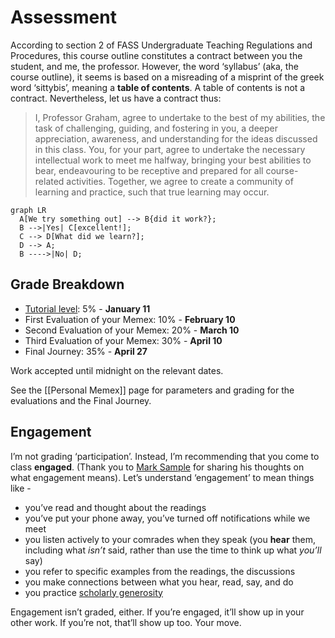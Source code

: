 # Assessment

According to section 2 of FASS Undergraduate Teaching Regulations and Procedures, this course outline constitutes a contract between you the student, and me, the professor. However, the word ‘syllabus’ (aka, the course outline), it seems is based on a misreading of a misprint of the greek word ‘sittybis’, meaning a **table of contents**. A table of contents is not a contract. Nevertheless, let us have a contract thus:

> I, Professor Graham, agree to undertake to the best of my abilities, the task of challenging, guiding, and fostering in you, a deeper appreciation, awareness, and understanding for the ideas discussed in this class. You, for your part, agree to undertake the necessary intellectual work to meet me halfway, bringing your best abilities to bear, endeavouring to be receptive and prepared for all course-related activities. Together, we agree to create a community of learning and practice, such that true learning may occur.


```mermaid
graph LR
  A[We try something out] --> B{did it work?};
  B -->|Yes| C[excellent!];
  C --> D[What did we learn?];
  D --> A;
  B ---->|No| D;
```


## Grade Breakdown

- [Tutorial level](https://shawngraham.github.io/tutorial-levels/src/hist1900c-tutorial.html): 5% - **January 11**
- First Evaluation of your Memex: 10%  - **February 10**
- Second Evaluation of your Memex: 20% - **March 10**
- Third Evaluation of your Memex: 30% - **April 10**
- Final Journey: 35% - **April 27**

Work accepted until midnight on the relevant dates.

See the [[Personal Memex]] page for parameters and grading for the evaluations and the Final Journey.

## Engagement

I’m not grading ‘participation’. Instead, I’m recommending that you come to class **engaged**. (Thank you to [Mark Sample](https://twitter.com/samplereality/status/1564016056208949249) for sharing his thoughts on what engagement means). Let’s understand ‘engagement’ to mean things like -

-   you’ve read and thought about the readings
-   you’ve put your phone away, you’ve turned off notifications while we meet
-   you listen actively to your comrades when they speak (you **hear** them, including what _isn’t_ said, rather than use the time to think up what _you’ll_ say)
-   you refer to specific examples from the readings, the discussions
-   you make connections between what you hear, read, say, and do
-   you practice [scholarly generosity](https://kfitz.info/generous-thinking-introduction/)

Engagement isn’t graded, either. If you’re engaged, it’ll show up in your other work. If you’re not, that’ll show up too. Your move.